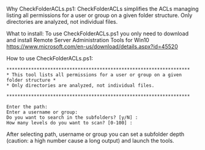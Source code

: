 
Why CheckFolderACLs.ps1:
    CheckFolderACLs simplifies the ACLs managing listing all permissions for a user or group on a given folder structure. Only directories are analyzed, not individual files.

What to install:
    To use CheckFolderACLs.ps1 you only need to download and install Remote Server Administration Tools for Win10 
    https://www.microsoft.com/en-us/download/details.aspx?id=45520

How to use CheckFolderACLs.ps1:

    *******************************************************************
    * This tool lists all permissions for a user or group on a given folder structure *
    * Only directories are analyzed, not individual files.
    
    *******************************************************************
    
    Enter the path:
    Enter a username or group:
    Do you want to search in the subfolders? [y/N] :
    How many levels do you want to scan? [0-100] :

   After selecting path, username or group you can set a subfolder depth (caution: a high number cause a long output) and launch the tools.
